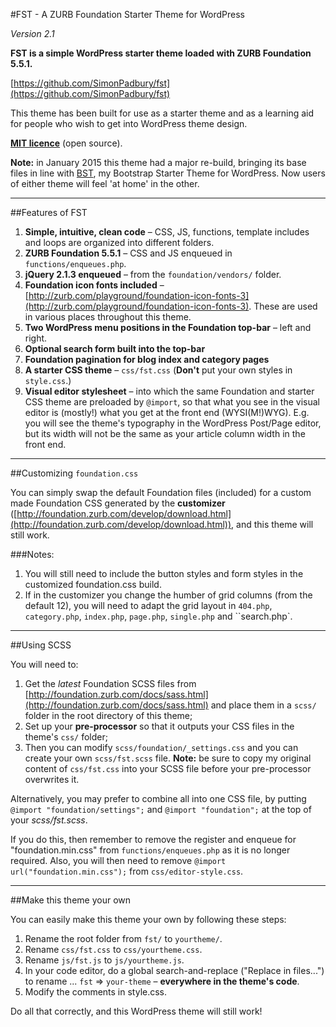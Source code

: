 #FST - A ZURB Foundation Starter Theme for WordPress

*Version 2.1*

**FST is a simple WordPress starter theme loaded with ZURB Foundation 5.5.1.**

[https://github.com/SimonPadbury/fst](https://github.com/SimonPadbury/fst)

This theme has been built for use as a starter theme and as a learning aid for people who wish to get into WordPress theme design.

**[MIT licence](http://opensource.org/licenses/MIT)** (open source).

**Note:** in January 2015 this theme had a major re-build, bringing its base files in line with [BST](https://github.com/SimonPadbury/bst), my Bootstrap Starter Theme for WordPress. Now users of either theme will feel 'at home' in the other.

-----

##Features of FST

1. **Simple, intuitive, clean code** – CSS, JS, functions, template includes and loops are organized into different folders.
2. **ZURB Foundation 5.5.1** – CSS and JS enqueued in `functions/enqueues.php`. 
3. **jQuery 2.1.3 enqueued** – from the `foundation/vendors/` folder.
4. **Foundation icon fonts included** – [http://zurb.com/playground/foundation-icon-fonts-3](http://zurb.com/playground/foundation-icon-fonts-3). These are used in various places throughout this theme. 
5. **Two WordPress menu positions in the Foundation top-bar** – left and right.
6. **Optional search form built into the top-bar**
7. **Foundation pagination for blog index and category pages**
8. **A starter CSS theme** – `css/fst.css` (**Don't** put your own styles in `style.css`.)
9. **Visual editor stylesheet** – into which the same Foundation and starter CSS theme are preloaded by `@import`, so that what you see in the visual editor is (mostly!) what you get at the front end (WYSI(M!)WYG). E.g. you will see the theme's typography in the WordPress Post/Page editor, but its width will not be the same as your article column width in the front end.

-----

##Customizing `foundation.css`

You can simply swap the default Foundation files (included) for a custom made Foundation CSS generated by the **customizer** ([http://foundation.zurb.com/develop/download.html](http://foundation.zurb.com/develop/download.html)), and this theme will still work. 

###Notes:

1. You will still need to include the button styles and form styles in the customized foundation.css build.
2. If in the customizer you change the humber of grid columns (from the default 12), you will need to adapt the grid layout in `404.php`, `category.php`, `index.php`, `page.php`, `single.php` and ``search.php`.

-----

##Using SCSS

You will need to:

1. Get the *latest* Foundation SCSS files from [http://foundation.zurb.com/docs/sass.html](http://foundation.zurb.com/docs/sass.html) and place them in a `scss/` folder in the root directory of this theme;
2. Set up your **pre-processor** so that it outputs your CSS files in the theme's `css/` folder;
3. Then you can modify `scss/foundation/_settings.css` and you can create your own `scss/fst.scss` file. **Note:** be sure to copy my original content of `css/fst.css` into your SCSS file before your pre-processor overwrites it.

Alternatively, you may prefer to combine all into one CSS file, by putting `@import "foundation/settings";` and `@import "foundation";` at the top of your *scss/fst.scss*. 

If you do this, then remember to remove the register and enqueue for "foundation.min.css" from `functions/enqueues.php` as it is no longer required. Also, you will then need to remove `@import url("foundation.min.css");` from `css/editor-style.css`.

-----

##Make this theme your own

You can easily make this theme your own by following these steps:

1. Rename the root folder from `fst/` to `yourtheme/`.
2. Rename `css/fst.css` to `css/yourtheme.css`.
3. Rename `js/fst.js` to `js/yourtheme.js`.
4. In your code editor, do a global search-and-replace ("Replace in files...") to rename ... `fst` => `your-theme` – **everywhere in the theme's code**.
5. Modify the comments in style.css.

Do all that correctly, and this WordPress theme will still work!
